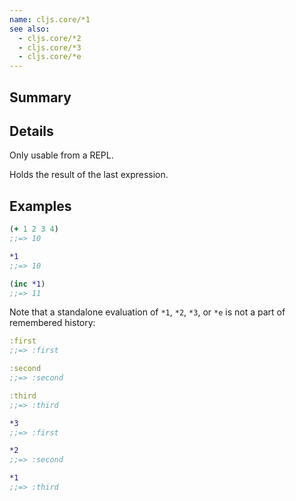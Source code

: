 ```yaml
---
name: cljs.core/*1
see also:
  - cljs.core/*2
  - cljs.core/*3
  - cljs.core/*e
---
```


## Summary

## Details

Only usable from a REPL.

Holds the result of the last expression.

## Examples

```clj
(+ 1 2 3 4)
;;=> 10

*1
;;=> 10

(inc *1)
;;=> 11
```

Note that a standalone evaluation of `*1`, `*2`, `*3`, or `*e` is not a part of
remembered history:

```clj
:first
;;=> :first

:second
;;=> :second

:third
;;=> :third

*3
;;=> :first

*2
;;=> :second

*1
;;=> :third
```
